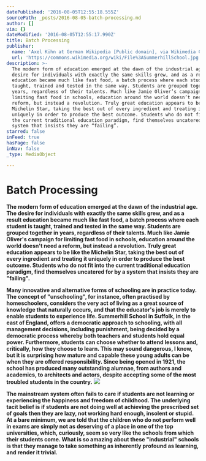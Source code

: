 ```yaml
---
datePublished: '2016-08-05T12:55:18.555Z'
sourcePath: _posts/2016-08-05-batch-processing.md
author: []
via: {}
dateModified: '2016-08-05T12:55:17.990Z'
title: Batch Processing
publisher:
  name: 'Axel Kühn at German Wikipedia [Public domain], via Wikimedia Commons'
  url: 'https://commons.wikimedia.org/wiki/File%3ASummerhillSchool.jpg'
description: >-
  The modern form of education emerged at the dawn of the industrial age. The
  desire for individuals with exactly the same skills grew, and as a result
  education became much like fast food, a batch process where each student is
  taught, trained and tested in the same way. Students are grouped together in
  years, regardless of their talents. Much like Jamie Oliver’s campaign for
  limiting fast food in schools, education around the world doesn’t need a
  reform, but instead a revolution. Truly great education appears to be like the
  Michelin Star, taking the best out of every ingredient and treating it
  uniquely in order to produce the best outcome. Students who do not fit into
  the current traditional education paradigm, find themselves uncatered for by a
  system that insists they are “failing”.
starred: false
inFeed: true
hasPage: false
inNav: false
_type: MediaObject

---
```

# Batch Processing

**The modern form of education emerged at the dawn of the industrial age. The desire for individuals with exactly the same skills grew, and as a result education became much like fast food, a batch process where each student is taught, trained and tested in the same way. Students are grouped together in years, regardless of their talents. Much like Jamie Oliver's campaign for limiting fast food in schools, education around the world doesn't need a reform, but instead a revolution. Truly great education appears to be like the Michelin Star, taking the best out of every ingredient and treating it uniquely in order to produce the best outcome. Students who do not fit into the current traditional education paradigm, find themselves uncatered for by a system that insists they are "failing".**

**Many innovative and alternative forms of schooling are in practice today. The concept of "unschooling", for instance, often practised by homeschoolers, considers the very act of living as a great source of knowledge that naturally occurs, and that the educator's job is merely to enable students to experience life. Summerhill School in Suffolk, in the east of England, offers a democratic approach to schooling, with all management decisions, including punishment, being decided by a democratic process whereby both teachers and students hold equal power. Furthermore, students can choose whether to attend lessons and, critically, how they choose to learn. This may sound dangerous, I know, but it is surprising how mature and capable these young adults can be when they are offered responsibility. Since being opened in 1921, the school has produced many outstanding alumnae, from authors and academics, to architects and actors, despite accepting some of the most troubled students in the country.**
![](https://the-grid-user-content.s3-us-west-2.amazonaws.com/b9f16185-343e-43e2-86c6-640ab1acb33c.jpg)

**The mainstream system often fails to care if students are not learning or experiencing the happiness and freedom of childhood. The underlying tacit belief is if students are not doing well at achieving the prescribed set of goals then they are lazy, not working hard enough, insolent or stupid. At a bare minimum, we are told that the children who do not perform well in exams are simply not as deserving of a place in one of the top universities, which, curiously, seem so very like the schools from which their students come. What is so amazing about these "industrial" schools is that they manage to take something as inherently profound as learning, and render it trivial.**